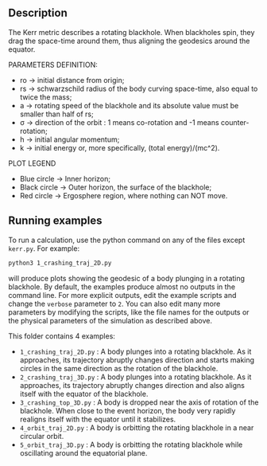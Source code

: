 ## Description
The Kerr metric describes a rotating blackhole. When blackholes spin, they drag the space-time around them, thus aligning the geodesics around the equator.

PARAMETERS DEFINITION:
- ro -> initial distance from origin;
- rs -> schwarzschild radius of the body curving space-time, also equal to twice the mass;
- a  -> rotating speed of the blackhole and its absolute value must be smaller than half of rs;
- σ  -> direction of the orbit : 1 means co-rotation and -1 means counter-rotation;
- h  -> initial angular momentum;
- k  -> initial energy or, more specifically, (total energy)/(mc^2).

PLOT LEGEND
- Blue circle -> Inner horizon;
- Black circle -> Outer horizon, the surface of the blackhole;
- Red circle -> Ergosphere region, where nothing can NOT move.

## Running examples
To run a calculation, use the python command on any of the files except `kerr.py`. For example:
```bash
python3 1_crashing_traj_2D.py
```
will produce plots showing the geodesic of a body plunging in a rotating blackhole. By default, the examples produce almost no outputs in the command line. For more explicit outputs, edit the example scripts and change the `verbose` parameter to `2`. You can also edit many more parameters by modifying the scripts, like the file names for the outputs or the physical parameters of the simulation as described above.

This folder contains 4 examples:
- `1_crashing_traj_2D.py` : A body plunges into a rotating blackhole. As it approaches, its trajectory abruptly changes direction and starts making circles in the same direction as the rotation of the blackhole.
- `2_crashing_traj_3D.py` : A body plunges into a rotating blackhole. As it approaches, its trajectory abruptly changes direction and also aligns itself with the equator of the blackhole.
- `3_crashing_top_3D.py` : A body is dropped near the axis of rotation of the blackhole. When close to the event horizon, the body very rapidly realigns itself with the equator until it stabilizes.
- `4_orbit_traj_2D.py` : A body is orbitting the rotating blackhole in a near circular orbit.
- `5_orbit_traj_3D.py` : A body is orbitting the rotating blackhole while oscillating around the equatorial plane.
